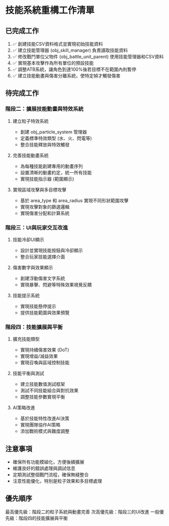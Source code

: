 # 技能系統重構工作清單

## 已完成工作

1. ✅ 創建技能CSV資料格式並實現初始技能資料
2. ✅ 建立技能管理器 (obj_skill_manager) 負責讀取技能資料
3. ✅ 修改戰鬥單位父物件 (obj_battle_unit_parent) 使用技能管理器和CSV資料
4. ✅ 實現基本攻擊作為所有單位的預設技能
5. ✅ 調整ATB系統，讓角色到達100%後若目標不在範圍內則暫停
6. ✅ 建立技能動畫與傷害分離系統，使特定幀才觸發傷害

## 待完成工作

### 階段二：擴展技能動畫與特效系統

1. 建立粒子特效系統
   - 創建 obj_particle_system 管理器
   - 定義標準特效類型 (水、火、閃電等)
   - 整合技能釋放與特效觸發

2. 完善技能動畫系統
   - 為每種技能創建專用的動畫序列
   - 設置清晰的動畫約定，統一所有技能
   - 實現技能指示器 (範圍顯示)

3. 實現區域攻擊與多目標攻擊
   - 基於 area_type 和 area_radius 實現不同形狀範圍攻擊
   - 實現攻擊對象的篩選邏輯
   - 實現傷害分配和計算系統

### 階段三：UI與玩家交互改進

1. 技能冷卻UI顯示
   - 設計並實現技能按鈕與冷卻顯示
   - 整合玩家技能選擇介面

2. 傷害數字與效果顯示
   - 創建浮動傷害文字系統
   - 實現暴擊、閃避等特殊效果視覺反饋

3. 技能提示系統
   - 實現技能懸停提示
   - 提供技能範圍與效果預覽

### 階段四：技能擴展與平衡

1. 擴充技能類型
   - 實現持續傷害效果 (DoT)
   - 實現增益/減益效果
   - 實現召喚與區域控制技能

2. 技能平衡與測試
   - 建立技能數值測試框架
   - 測試不同技能組合與對抗效果
   - 調整技能參數實現平衡

3. AI策略改進
   - 基於技能特性改進AI決策
   - 實現團隊協作AI策略
   - 添加戰術模式與難度調整

## 注意事項

- 確保所有功能模組化，方便後續擴展
- 維護良好的錯誤處理與調試信息
- 定期測試整個戰鬥流程，確保無縫整合
- 注意性能優化，特別是粒子效果和多目標處理

## 優先順序

最高優先級：階段二的粒子系統與動畫完善
次高優先級：階段三的UI改進
一般優先級：階段四的技能擴展與平衡 